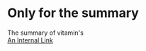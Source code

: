 # Only for the summary
The summary of vitamin's  
[An Internal Link](https://summary-of-vitamins.readthedocs.io/en/latest/)
